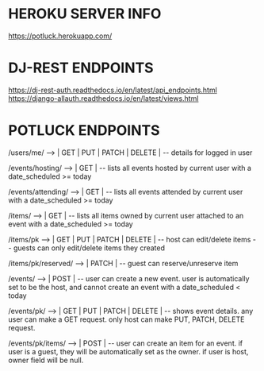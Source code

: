 # HEROKU SERVER INFO
https://potluck.herokuapp.com/

# DJ-REST ENDPOINTS
https://dj-rest-auth.readthedocs.io/en/latest/api_endpoints.html
https://django-allauth.readthedocs.io/en/latest/views.html

# POTLUCK ENDPOINTS

/users/me/ --> | GET | PUT | PATCH | DELETE |
-- details for logged in user

/events/hosting/ --> | GET |
-- lists all events hosted by current user with a date_scheduled >= today

/events/attending/ --> | GET |
-- lists all events attended by current user with a date_scheduled >= today

/items/ --> | GET |
-- lists all items owned by current user attached to an event with a date_scheduled >= today

/items/pk --> | GET | PUT | PATCH | DELETE |
-- host can edit/delete items
-- guests can only edit/delete items they created

/items/pk/reserved/ --> | PATCH |
-- guest can reserve/unreserve item

/events/ --> | POST |
-- user can create a new event. user is automatically set to be the host, and cannot create an event with a date_scheduled < today

/events/pk/ --> | GET | PUT | PATCH | DELETE |
-- shows event details. any user can make a GET request. only host can make PUT, PATCH, DELETE request.

/events/pk/items/ --> | POST |
-- user can create an item for an event. if user is a guest, they will be automatically set as the owner. if user is host, owner field will be null.